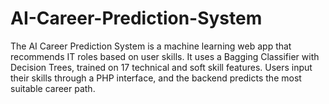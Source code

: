 # AI-Career-Prediction-System
The AI Career Prediction System is a machine learning web app that recommends IT roles based on user skills. It uses a Bagging Classifier with Decision Trees, trained on 17 technical and soft skill features. Users input their skills through a PHP interface, and the backend predicts the most suitable career path.
